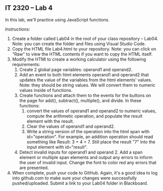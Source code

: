 ## IT 2320 – Lab 4

In this lab, we'll practice using JavaScript functions.

*Instructions:*  
1.	Create a folder called Lab04 in the root of your class repository – Lab04.  Note: you can create the folder and files using Visual Studio Code.  
2. Copy the HTML file Lab4.html to your repository. Note: you can click on "Raw" to view the HTML contents if you want to copy the HTML itself. 
3. Modify the HTMl to create a working calculator using the following requirements:
     1. Create 2 global page variables: operand1 and operand2.
     2. Add an event to both html elements operand1 and operand2 that updates the value of the variables from the html elements' values. Note: they should be string values. We will convert them to numeric values inside of functions.
     3. Create functions and attach them to the events for the buttons on the page for add(), subtract(), multiple(), and divide. In these functions:
          1. convert the values of operand1 and operand2 to numeric values, compute the arithmetic operation, and populate the result element with the result. 
          2. Clear the values of operand1 and operand2.
          3. Write a string version of the operation into the html span with id="operation". For example, an addition operation should read something like Result: 3 + 4 = 7. Still place the result "7" into the input element with id="result".
     4. Detect invalid inputs for operand1 and operand 2. Add a span element or multiple span elements and output any errors to inform the user of invalid input. Change the font to color red any errors that are presented.
4. When complete, push your code to GitHub. Again, it's a good idea to log into github.com to make sure your changes were successfully pushed/uploaded. Submit a link to your Lab04 folder in Blackboard.
